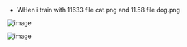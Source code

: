 
- WHen i train with 11633 file cat.png and 11.58 file dog.png

![image](https://github.com/user-attachments/assets/09922925-6813-47d8-afb5-31bb91d6978d)


![image](https://github.com/user-attachments/assets/a21fa750-07f3-4978-9ee6-90b8d8e9543a)
